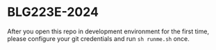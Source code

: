 # BLG223E-2024

After you open this repo in development environment for the first time, please configure your git credentials and run `sh runme.sh` once.

